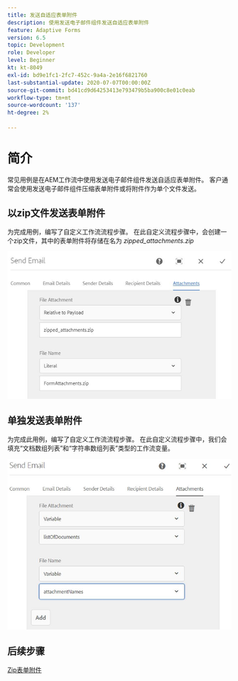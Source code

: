 ```yaml
---
title: 发送自适应表单附件
description: 使用发送电子邮件组件发送自适应表单附件
feature: Adaptive Forms
version: 6.5
topic: Development
role: Developer
level: Beginner
kt: kt-8049
exl-id: bd9e1fc1-2fc7-452c-9a4a-2e16f6821760
last-substantial-update: 2020-07-07T00:00:00Z
source-git-commit: bd41cd9d64253413e793479b5ba900c8e01c0eab
workflow-type: tm+mt
source-wordcount: '137'
ht-degree: 2%

---
```


# 简介



常见用例是在AEM工作流中使用发送电子邮件组件发送自适应表单附件。
客户通常会使用发送电子邮件组件压缩表单附件或将附件作为单个文件发送。

## 以zip文件发送表单附件

为完成用例，编写了自定义工作流流程步骤。 在此自定义流程步骤中，会创建一个zip文件，其中的表单附件将存储在名为 *zipped_attachments.zip*

![send-form-attachments](assets/send-form-attachments.JPG)

## 单独发送表单附件

为完成此用例，编写了自定义工作流流程步骤。 在此自定义流程步骤中，我们会填充“文档数组列表”和“字符串数组列表”类型的工作流变量。

![send-list-of-documents](assets/send-list-of-documents.JPG)

## 后续步骤

[Zip表单附件](./custom-process-step.md)

